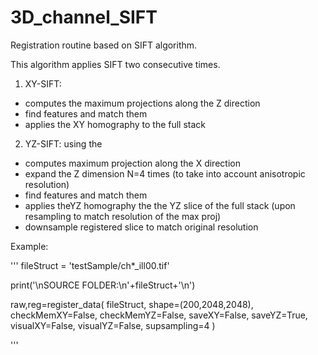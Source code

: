 # 3D_channel_SIFT
Registration routine based on SIFT algorithm.

This algorithm applies SIFT two consecutive times.
1. XY-SIFT: 
  - computes the maximum projections along the Z direction
  - find features and match them
  - applies the XY homography to the full stack
2. YZ-SIFT: using the
  - computes maximum projection along the X direction
  - expand the Z dimension N=4 times (to take into account anisotropic resolution)
  - find features and match them
  - applies theYZ homography the the YZ slice of the full stack (upon resampling to match resolution of the max proj)
  - downsample registered slice to match original resolution

Example:

'''
fileStruct = 'testSample/ch*_ill00.tif'
    
print('\nSOURCE FOLDER:\n'+fileStruct+'\n')

raw,reg=register_data( fileStruct, shape=(200,2048,2048),
                       checkMemXY=False, checkMemYZ=False, 
                       saveXY=False, saveYZ=True,
                       visualXY=False, visualYZ=False,
                       supsampling=4 )

'''
